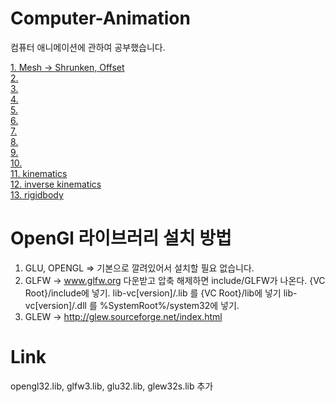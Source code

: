 # Computer-Animation
컴퓨터 애니메이션에 관하여 공부했습니다.

[1. Mesh -> Shrunken, Offset](https://github.com/minkyokyo/Computer-Animation/tree/main/1.Mesh%20and%20Eigen)  
[2. ](www.naver.com)  
[3. ](www.naver.com)  
[4. ](www.naver.com)  
[5. ](www.naver.com)  
[6. ](www.naver.com)  
[7. ](www.naver.com)  
[8. ](www.naver.com)  
[9. ](www.naver.com)  
[10. ](www.naver.com)  
[11. kinematics](www.naver.com)  
[12. inverse kinematics](www.naver.com)  
[13. rigidbody ](www.naver.com)  

# OpenGl 라이브러리 설치 방법
1.  GLU, OPENGL => 기본으로 깔려있어서 설치할 필요 없습니다.
2.  GLFW -> www.glfw.org
     다운받고 압축 해제하면 include/GLFW가 나온다. {VC Root}/include에 넣기.
     lib-vc[version]/.lib 를 {VC Root}/lib에 넣기
     lib-vc[version]/.dll 를 %SystemRoot%/system32에 넣기.
4.  GLEW -> http://glew.sourceforge.net/index.html 

# Link
opengl32.lib, glfw3.lib, glu32.lib, glew32s.lib 추가
